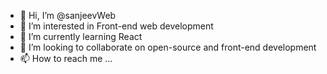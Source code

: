 - 👋 Hi, I’m @sanjeevWeb
- 👀 I’m interested in Front-end web development
- 🌱 I’m currently learning React
- 💞️ I’m looking to collaborate on open-source and front-end development
- 📫 How to reach me ...

<!---
sanjeevWeb/sanjeevWeb is a ✨ special ✨ repository because its `README.md` (this file) appears on your GitHub profile.
You can click the Preview link to take a look at your changes.
--->
